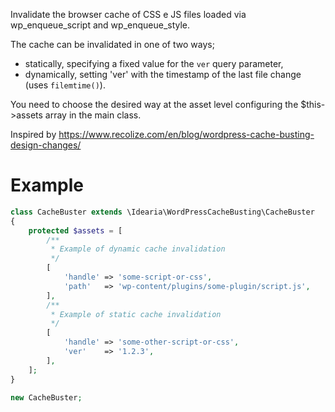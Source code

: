 Invalidate the browser cache of CSS e JS files loaded via wp_enqueue_script and wp_enqueue_style.

The cache can be invalidated in one of two ways;

- statically, specifying a fixed value for the `ver` query parameter,
- dynamically, setting 'ver' with the timestamp of the last file change (uses `filemtime()`).

You need to choose the desired way at the asset level configuring the $this->assets array in the main class.

Inspired by https://www.recolize.com/en/blog/wordpress-cache-busting-design-changes/

# Example

```php
class CacheBuster extends \Idearia\WordPressCacheBusting\CacheBuster
{
	protected $assets = [
		/**
		 * Example of dynamic cache invalidation
		 */
		[
			'handle' => 'some-script-or-css',
			'path'   => 'wp-content/plugins/some-plugin/script.js',
		],
		/**
		 * Example of static cache invalidation
		 */
		[
			'handle' => 'some-other-script-or-css',
			'ver'    => '1.2.3',
		],
	];
}

new CacheBuster;
```